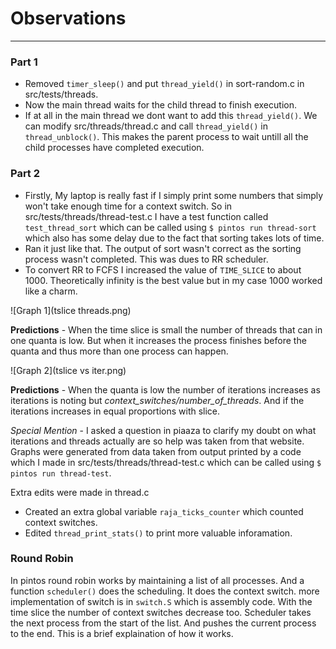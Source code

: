 # Observations
------
### Part 1
* Removed `timer_sleep()` and put `thread_yield()` in sort-random.c in src/tests/threads.
* Now the main thread waits for the child thread to finish execution.
* If at all in the main thread we dont want to add this `thread_yield()`. We can modify src/threads/thread.c and call `thread_yield()` in `thread_unblock()`. This makes the parent process to wait untill all the child processes have completed execution.

### Part 2
* Firstly, My laptop is really fast if I simply print some numbers that simply won't take enough time for a context switch. So in src/tests/threads/thread-test.c I have a test function called `test_thread_sort` which can be called using `$ pintos run thread-sort` which also has some delay due to the fact that sorting takes lots of time.
* Ran it just like that. The output of sort wasn't correct as the sorting process wasn't completed. This was dues to RR scheduler.
* To convert RR to FCFS I increased the value of `TIME_SLICE` to about 1000. Theoretically infinity is the best value but in my case 1000 worked like a charm.

![Graph 1](tslice threads.png)

**Predictions** - When the time slice is small the number of threads that can in one quanta is low. But when it increases the process finishes before the quanta and thus more than one process can happen.

![Graph 2](tslice vs iter.png)

**Predictions** - When the quanta is low the number of iterations increases as iterations is noting but _context_switches/number_of_threads_. And if the iterations increases in equal proportions with slice.

*Special Mention* - I asked a question in piaaza to clarify my doubt on what iterations and threads actually are so help was taken from that website. Graphs were generated from data taken from output printed by a code which I made in src/tests/threads/thread-test.c which can be called using `$ pintos run thread-test`. 

Extra edits were made in thread.c
* Created an extra global variable `raja_ticks_counter` which counted context switches.
* Edited `thread_print_stats()` to print more valuable inforamation.

### Round Robin 
In pintos round robin works by maintaining a list of all processes. And a function `scheduler()` does the scheduling. It does the context switch. more implementation of switch is in `switch.S` which is assembly code. With the time slice the number of context switches decrease too. Scheduler takes the next process from the start of the list. And pushes the current process to the end. This is a brief explaination of how it works.



